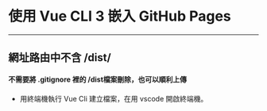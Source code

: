 # 使用 Vue CLI 3 嵌入 GitHub Pages 
***
## 網址路由中不含 /dist/ 

#### **不需要將 .gitignore 裡的 /dist檔案刪除，也可以順利上傳**
+ 用終端機執行 Vue Cli 建立檔案，在用 vscode 開啟終端機。 

